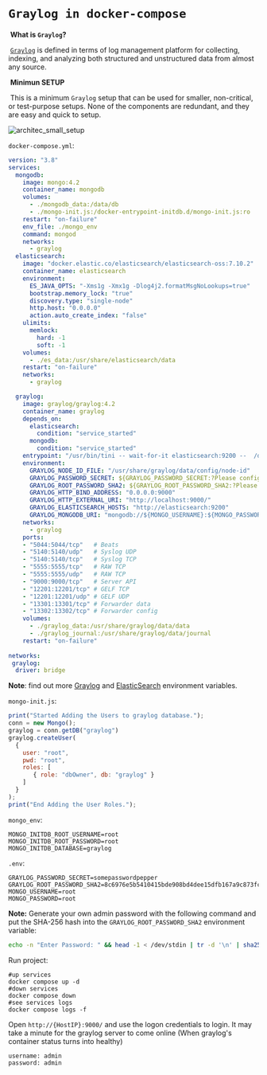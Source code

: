 # `Graylog in docker-compose`



​	**What is `Graylog`?**

​		[`Graylog`](https://www.graylog.org/about) is defined in terms of log management platform for collecting, indexing, and analyzing both structured 		 and unstructured data from almost any source.

​	 **Minimun SETUP**

​		This is a minimum `Graylog` setup that can be used for smaller, non-critical, or test-purpose setups. None of the    		components are redundant, and they are easy and quick to setup.

![architec_small_setup](https://user-images.githubusercontent.com/108535307/183264301-d11fe1ea-4d17-4f35-be24-3bf04708ed9e.png)

`docker-compose.yml`:

```yaml
version: "3.8"
services:
  mongodb:
    image: mongo:4.2
    container_name: mongodb
    volumes:
      - ./mongodb_data:/data/db
      - ./mongo-init.js:/docker-entrypoint-initdb.d/mongo-init.js:ro
    restart: "on-failure"
    env_file: ./mongo_env
    command: mongod
    networks: 
      - graylog
  elasticsearch:
    image: "docker.elastic.co/elasticsearch/elasticsearch-oss:7.10.2"
    container_name: elasticsearch
    environment:
      ES_JAVA_OPTS: "-Xms1g -Xmx1g -Dlog4j2.formatMsgNoLookups=true"
      bootstrap.memory_lock: "true"
      discovery.type: "single-node"
      http.host: "0.0.0.0"
      action.auto_create_index: "false"
    ulimits:
      memlock:
        hard: -1
        soft: -1
    volumes:
      - ./es_data:/usr/share/elasticsearch/data
    restart: "on-failure"
    networks: 
      - graylog

  graylog:
    image: graylog/graylog:4.2
    container_name: graylog
    depends_on:
      elasticsearch:
        condition: "service_started"
      mongodb:
        condition: "service_started"
    entrypoint: "/usr/bin/tini -- wait-for-it elasticsearch:9200 --  /docker-entrypoint.sh"
    environment:
      GRAYLOG_NODE_ID_FILE: "/usr/share/graylog/data/config/node-id"
      GRAYLOG_PASSWORD_SECRET: ${GRAYLOG_PASSWORD_SECRET:?Please configure GRAYLOG_PASSWORD_SECRET in the .env file}
      GRAYLOG_ROOT_PASSWORD_SHA2: ${GRAYLOG_ROOT_PASSWORD_SHA2:?Please configure GRAYLOG_ROOT_PASSWORD_SHA2 in the .env file}
      GRAYLOG_HTTP_BIND_ADDRESS: "0.0.0.0:9000"
      GRAYLOG_HTTP_EXTERNAL_URI: "http://localhost:9000/"
      GRAYLOG_ELASTICSEARCH_HOSTS: "http://elasticsearch:9200"
      GRAYLOG_MONGODB_URI: "mongodb://${MONGO_USERNAME}:${MONGO_PASSWORD}@mongodb:27017/graylog"
    networks: 
      - graylog
    ports:
    - "5044:5044/tcp"   # Beats
    - "5140:5140/udp"   # Syslog UDP
    - "5140:5140/tcp"   # Syslog TCP
    - "5555:5555/tcp"   # RAW TCP
    - "5555:5555/udp"   # RAW TCP
    - "9000:9000/tcp"   # Server API
    - "12201:12201/tcp" # GELF TCP
    - "12201:12201/udp" # GELF UDP
    - "13301:13301/tcp" # Forwarder data
    - "13302:13302/tcp" # Forwarder config
    volumes:
      - ./graylog_data:/usr/share/graylog/data/data
      - ./graylog_journal:/usr/share/graylog/data/journal
    restart: "on-failure"
    
networks:
 graylog: 
  driver: bridge
```

**Note**: find out more [Graylog](docs/gralog-container-env.md) and [ElasticSearch](docs/graylog-elasticsearch-env.md) environment variables.

`mongo-init.js`:

```js
print("Started Adding the Users to graylog database.");
conn = new Mongo();
graylog = conn.getDB("graylog")
graylog.createUser(
  {
    user: "root",
    pwd: "root",
    roles: [
       { role: "dbOwner", db: "graylog" }
    ]
  }
);
print("End Adding the User Roles.");
```

`mongo_env`:

```shell
MONGO_INITDB_ROOT_USERNAME=root
MONGO_INITDB_ROOT_PASSWORD=root
MONGO_INITDB_DATABASE=graylog
```

`.env`:

```shell
GRAYLOG_PASSWORD_SECRET=somepasswordpepper
GRAYLOG_ROOT_PASSWORD_SHA2=8c6976e5b5410415bde908bd4dee15dfb167a9c873fc4bb8a81f6f2ab448a918
MONGO_USERNAME=root
MONGO_PASSWORD=root
```

**Note:** Generate your own admin password with the following command and put the SHA-256 hash into the `GRAYLOG_ROOT_PASSWORD_SHA2` environment variable:

```bash
echo -n "Enter Password: " && head -1 < /dev/stdin | tr -d '\n' | sha256sum | cut -d " " -f1
```

Run project:

```shell
#up services
docker compose up -d
#down services
docker compose down
#see services logs
docker compose logs -f
```



Open `http://{HostIP}:9000/` and use the logon credentials to login. It may take a minute for the graylog server to come online (When graylog's container status turns into healthy)

```
username: admin
password: admin
```
